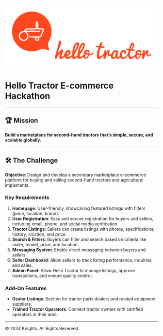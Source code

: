 # ![Hello Tractor Logo](./public/cdn/images/logo.svg)

# Hello Tractor E-commerce Hackathon

---

## 🏆 Mission

**Build a marketplace for second-hand tractors that’s simple, secure, and scalable globally.**

---

## 🛠️ The Challenge

**Objective**: Design and develop a secondary marketplace e-commerce platform for buying and selling second-hand tractors and agricultural implements.

### Key Requirements

1. **Homepage**: User-friendly, showcasing featured listings with filters (price, location, brand).
2. **User Registration**: Easy and secure registration for buyers and sellers, including email, phone, and social media verification.
3. **Tractor Listings**: Sellers can create listings with photos, specifications, history, location, and price.
4. **Search & Filters**: Buyers can filter and search based on criteria like make, model, price, and location.
5. **Messaging System**: Enable direct messaging between buyers and sellers.
6. **Seller Dashboard**: Allow sellers to track listing performance, inquiries, and sales.
7. **Admin Panel**: Allow Hello Tractor to manage listings, approve transactions, and ensure quality control.

### Add-On Features

- **Dealer Listings**: Section for tractor parts dealers and related equipment suppliers.
- **Trained Tractor Operators**: Connect tractor owners with certified operators in their area.

---

© 2024 Knights. All Rights Reserved.
